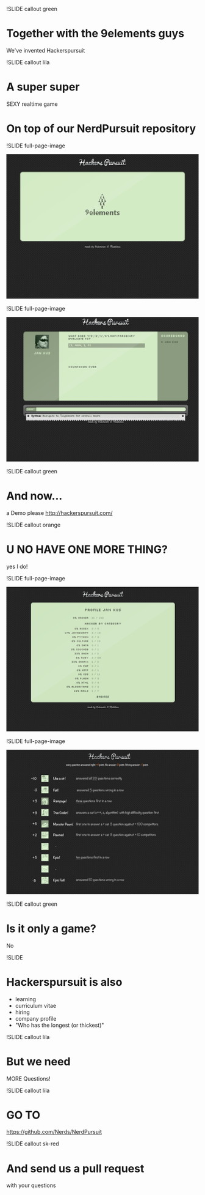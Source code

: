 !SLIDE callout green

# Together with the 9elements guys

We've invented Hackerspursuit

!SLIDE callout lila

# A super super 

SEXY realtime game

# On top of our NerdPursuit repository

!SLIDE full-page-image

![Startscreen](startscreen.png)

!SLIDE full-page-image

![A Hackerspursuit question](question.png)

!SLIDE callout green

# And now...

a Demo please <a href="http://hackerspursuit.com/" target="_blank">http://hackerspursuit.com/</a>

!SLIDE callout orange

# U NO HAVE ONE MORE THING?

yes I do!

!SLIDE full-page-image

![Hacker DNA](dna.png)

!SLIDE full-page-image

![Hackerspursuit Badges](badges.png)

!SLIDE callout green

# Is it only a game?

No

!SLIDE

# Hackerspursuit is also

* learning
* curriculum vitae
* hiring
* company profile
* "Who has the longest (or thickest)"

!SLIDE callout lila

# But we need

MORE Questions!

!SLIDE callout lila

# GO TO 

https://github.com/Nerds/NerdPursuit

!SLIDE callout sk-red

# And send us a pull request

with your questions

